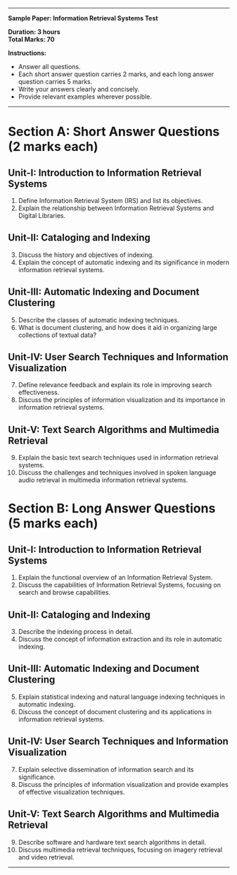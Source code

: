 

---

**Sample Paper: Information Retrieval Systems Test**

**Duration: 3 hours**  
**Total Marks: 70**

**Instructions:**
- Answer all questions.
- Each short answer question carries 2 marks, and each long answer question carries 5 marks.
- Write your answers clearly and concisely.
- Provide relevant examples wherever possible.

---

# **Section A: Short Answer Questions (2 marks each)**

## **Unit-I: Introduction to Information Retrieval Systems**
1. Define Information Retrieval System (IRS) and list its objectives.
2. Explain the relationship between Information Retrieval Systems and Digital Libraries.

## **Unit-II: Cataloging and Indexing**
3. Discuss the history and objectives of indexing.
4. Explain the concept of automatic indexing and its significance in modern information retrieval systems.

## **Unit-III: Automatic Indexing and Document Clustering**
5. Describe the classes of automatic indexing techniques.
6. What is document clustering, and how does it aid in organizing large collections of textual data?

## **Unit-IV: User Search Techniques and Information Visualization**
7. Define relevance feedback and explain its role in improving search effectiveness.
8. Discuss the principles of information visualization and its importance in information retrieval systems.

## **Unit-V: Text Search Algorithms and Multimedia Retrieval**
9. Explain the basic text search techniques used in information retrieval systems.
10. Discuss the challenges and techniques involved in spoken language audio retrieval in multimedia information retrieval systems.

# **Section B: Long Answer Questions (5 marks each)**

## **Unit-I: Introduction to Information Retrieval Systems**
1. Explain the functional overview of an Information Retrieval System.
2. Discuss the capabilities of Information Retrieval Systems, focusing on search and browse capabilities.

## **Unit-II: Cataloging and Indexing**
3. Describe the indexing process in detail.
4. Discuss the concept of information extraction and its role in automatic indexing.

## **Unit-III: Automatic Indexing and Document Clustering**
5. Explain statistical indexing and natural language indexing techniques in automatic indexing.
6. Discuss the concept of document clustering and its applications in information retrieval systems.

## **Unit-IV: User Search Techniques and Information Visualization**
7. Explain selective dissemination of information search and its significance.
8. Discuss the principles of information visualization and provide examples of effective visualization techniques.

## **Unit-V: Text Search Algorithms and Multimedia Retrieval**
9. Describe software and hardware text search algorithms in detail.
10. Discuss multimedia retrieval techniques, focusing on imagery retrieval and video retrieval.

---
